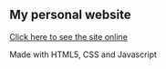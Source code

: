 ## My personal website
 [Click here to see the site online](https://tarsogalvao.ddns.net/)

Made with HTML5, CSS and Javascript